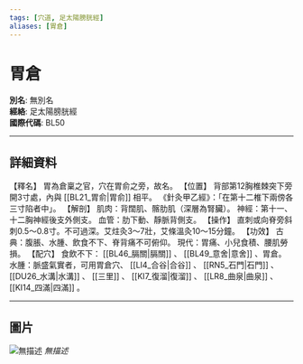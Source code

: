 ```yaml
---
tags: [穴道, 足太陽膀胱經]
aliases: [胃倉]
---
```


# 胃倉

**別名**: 無別名  
**經絡**: 足太陽膀胱經  
**國際代碼**: BL50  

---

## 詳細資料
【釋名】
胃為倉稟之官，穴在胃俞之旁，故名。
【位置】
背部第12胸椎棘突下旁開3寸處，內與 [[BL21_胃俞|胃俞]] 相平。
《針灸甲乙經》：「在第十二椎下兩傍各三寸陷者中」。
【解剖】
肌肉：背闊肌、髂肋肌（深層為腎臟）。
神經：第十一、十二胸神經後支外側支。
血管：肋下動、靜脈背側支。
【操作】
直刺或向脊旁斜刺0.5～0.8寸。不可過深。艾炷灸3～7壯，艾條溫灸10～15分鐘。
【功效】
古典：腹脹、水腫、飲食不下、脊背痛不可俯仰。
現代：胃痛、小兒食積、腰肌勞損。
【配穴】
食飲不下： [[BL46_膈關|膈關]] 、 [[BL49_意舍|意舍]] 、胃倉。
水腫：脈盛氣實者，可用胃倉穴、 [[LI4_合谷|合谷]] 、 [[RN5_石門|石門]] 、 [[DU26_水溝|水溝]] 、 [[三里]] 、 [[KI7_復溜|復溜]] 、 [[LR8_曲泉|曲泉]] 、 [[KI14_四滿|四滿]] 。

---

## 圖片
![無描述](https://yibian.hopto.org/pic/shu16/219.gif)
_無描述_

